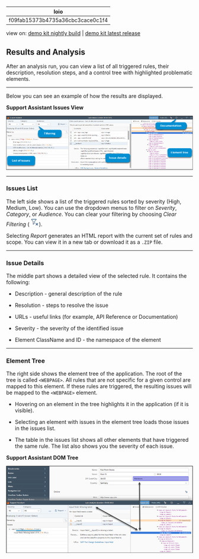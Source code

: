 <!-- loiof09fab15373b4735a36cbc3cace0c1f4 -->

| loio |
| -----|
| f09fab15373b4735a36cbc3cace0c1f4 |

<div id="loio">

view on: [demo kit nightly build](https://sdk.openui5.org/nightly/#/topic/f09fab15373b4735a36cbc3cace0c1f4) | [demo kit latest release](https://sdk.openui5.org/topic/f09fab15373b4735a36cbc3cace0c1f4)</div>

## Results and Analysis

After an analysis run, you can view a list of all triggered rules, their description, resolution steps, and a control tree with highlighted problematic elements.

***

Below you can see an example of how the results are displayed.

   
  
**Support Assistant Issues View**

 ![](images/loio78c90c54cda34b0091c96424bba7a55e_HiRes.png "Support Assistant Issues View") 

***

### Issues List

The left side shows a list of the triggered rules sorted by severity \(High, Medium, Low\). You can use the dropdown menus to filter on *Severity*, *Category*, or *Audience*. You can clear your filtering by choosing *Clear Filtering* \(![](images/loio4a0cf3bc3f7244549cf95901077aa6ae_HiRes.png)\).

Selecting *Report* generates an HTML report with the current set of rules and scope. You can view it in a new tab or download it as a `.ZIP` file.

***

### Issue Details

The middle part shows a detailed view of the selected rule. It contains the following:

-   Description - general description of the rule

-   Resolution - steps to resolve the issue

-   URLs - useful links \(for example, API Reference or Documentation\)

-   Severity - the severity of the identified issue

-   Element ClassName and ID - the namespace of the element


***

### Element Tree

The right side shows the element tree of the application. The root of the tree is called `<WEBPAGE>`. All rules that are not specific for a given control are mapped to this element. If these rules are triggered, the resulting issues will be mapped to the `<WEBPAGE>` element.

-   Hovering on an element in the tree highlights it in the application \(if it is visible\).

-   Selecting an element with issues in the element tree loads those issues in the issues list.

-   The table in the issues list shows all other elements that have triggered the same rule. The list also shows you the severity of each issue.


   
  
**Support Assistant DOM Tree**

 ![](images/loio4c280d1c4c5f40359f72f5f7ec22b982_HiRes.png "Support Assistant DOM Tree") 

